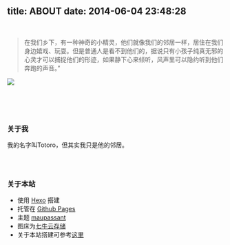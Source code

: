 title: ABOUT
date: 2014-06-04 23:48:28
---
  <br />
 

 > 在我们乡下，有一种神奇的小精灵，他们就像我们的邻居一样，居住在我们身边嬉戏、玩耍。但是普通人是看不到他们的，据说只有小孩子纯真无邪的心灵才可以捕捉他们的形迹，如果静下心来倾听，风声里可以隐约听到他们奔跑的声音。”

![](http://7u2eve.com1.z0.glb.clouddn.com/710_300_20140516012053_ckRdt.jpg)


<br /><br /><br />




### 关于我

 我的名字叫Totoro，但其实我只是他的邻居。
 <ul style="display:flex; list-style:none;padding-left: 5px;">
	 <li><a href="https://github.com/jiwenxing" target="_blank" class="fa fa-github-square fa-3x fa-fw"></a></li> 
	 <li><a href="https://www.instagram.com/jverson1053/" target="_blank" class="fa fa-instagram fa-3x fa-fw"></a></li>
	 <li><a href="https://www.facebook.com/wenxing.ji.9" target="_blank" class="fa fa-facebook-official fa-3x fa-fw"></a></li>
	 <li><a href="mailto:i@jverson.com" class="fa fa fa-envelope fa-3x fa-fw"></a></li> 
 </ul>
<!--  <i class="fa fa-wechat fa-fw"></i>  Wechat：
 ![](http://7u2eve.com1.z0.glb.clouddn.com/442110507659429382.jpg) -->
<br />

### 关于本站

 - 使用 [Hexo](http://hexo.io/) 搭建
 - 托管在 [Github Pages](https://github.com)
 - 主题 [maupassant](https://github.com/icylogic/maupassant-hexo)
 - 图床为[七牛云存储](www.qiniu.com)
 - 关于本站搭建可参考[这里](https://www.haomwei.com/technology/maupassant-hexo.html)
